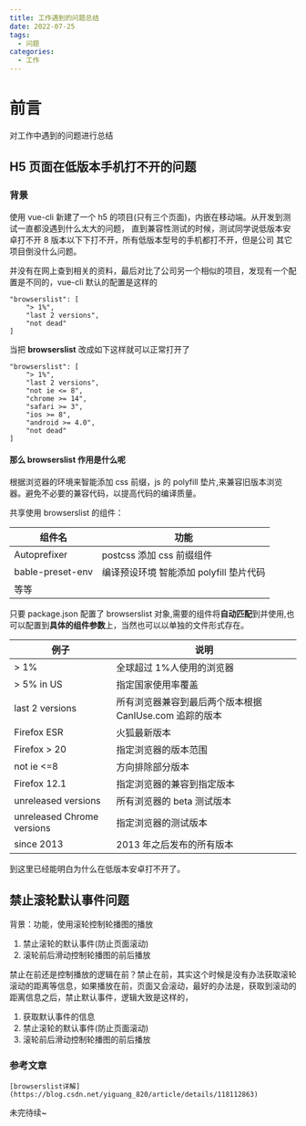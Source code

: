 ```yaml
---
title: 工作遇到的问题总结
date: 2022-07-25
tags:
  - 问题
categories:
  - 工作
---
```


# 前言

对工作中遇到的问题进行总结

## H5 页面在低版本手机打不开的问题

### 背景

使用 vue-cli 新建了一个 h5 的项目(只有三个页面)，内嵌在移动端。从开发到测试一直都没遇到什么太大的问题，
直到兼容性测试的时候，测试同学说低版本安卓打不开 8 版本以下下打不开，所有低版本型号的手机都打不开，但是公司
其它项目倒没什么问题。

并没有在网上查到相关的资料，最后对比了公司另一个相似的项目，发现有一个配置是不同的，vue-cli 默认的配置是这样的

```
"browserslist": [
    "> 1%",
    "last 2 versions",
    "not dead"
]
```

当把 **browserslist** 改成如下这样就可以正常打开了

```
"browserslist": [
    "> 1%",
    "last 2 versions",
    "not ie <= 8",
    "chrome >= 14",
    "safari >= 3",
    "ios >= 8",
    "android >= 4.0",
    "not dead"
]
```

#### 那么 browserslist 作用是什么呢

根据浏览器的环境来智能添加 css 前缀，js 的 polyfill 垫片,来兼容旧版本浏览器。避免不必要的兼容代码，以提高代码的编译质量。

共享使用 browserslist 的组件：

| 组件名           | 功能                                    |
| ---------------- | --------------------------------------- |
| Autoprefixer     | postcss 添加 css 前缀组件               |
| bable-preset-env | 编译预设环境 智能添加 polyfill 垫片代码 |
| 等等             |                                         |

只要 package.json 配置了 browserslist 对象,需要的组件将**自动匹配**到并使用,也可以配置到**具体的组件参数**上，当然也可以以单独的文件形式存在。

| 例子                       | 说明                                                    |
| -------------------------- | ------------------------------------------------------- |
| > 1%                       | 全球超过 1%人使用的浏览器                               |
| > 5% in US                 | 指定国家使用率覆盖                                      |
| last 2 versions            | 所有浏览器兼容到最后两个版本根据 CanIUse.com 追踪的版本 |
| Firefox ESR                | 火狐最新版本                                            |
| Firefox > 20               | 指定浏览器的版本范围                                    |
| not ie <=8                 | 方向排除部分版本                                        |
| Firefox 12.1               | 指定浏览器的兼容到指定版本                              |
| unreleased versions        | 所有浏览器的 beta 测试版本                              |
| unreleased Chrome versions | 指定浏览器的测试版本                                    |
| since 2013                 | 2013 年之后发布的所有版本                               |

到这里已经能明白为什么在低版本安卓打不开了。

## 禁止滚轮默认事件问题

背景：功能，使用滚轮控制轮播图的播放

1. 禁止滚轮的默认事件(防止页面滚动)
2. 滚轮前后滑动控制轮播图的前后播放

禁止在前还是控制播放的逻辑在前？禁止在前，其实这个时候是没有办法获取滚轮滚动的距离等信息，如果播放在前，页面又会滚动，最好的办法是，获取到滚动的距离信息之后，禁止默认事件，逻辑大致是这样的，

1. 获取默认事件的信息
2. 禁止滚轮的默认事件(防止页面滚动)
3. 滚轮前后滑动控制轮播图的前后播放

### 参考文章

    [browserslist详解](https://blog.csdn.net/yiguang_820/article/details/118112863)

未完待续~
